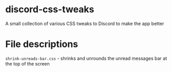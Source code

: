 # discord-css-tweaks

A small collection of various CSS tweaks to Discord to make the app better

# File descriptions

`shrink-unreads-bar.css` - shrinks and unrounds the unread messages bar at the top of the screen
